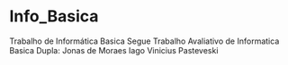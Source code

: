 # Info_Basica
Trabalho de Informática Basica
Segue Trabalho Avaliativo de Informatica Basica
Dupla: Jonas de Moraes
Iago Vinicius Pasteveski
